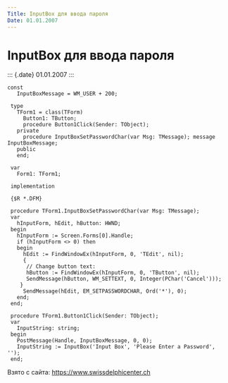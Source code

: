 ```yaml
---
Title: InputBox для ввода пароля
Date: 01.01.2007
---
```



InputBox для ввода пароля
=========================

::: {.date}
01.01.2007
:::

    const
       InputBoxMessage = WM_USER + 200;
     
     type
       TForm1 = class(TForm)
         Button1: TButton;
         procedure Button1Click(Sender: TObject);
       private
         procedure InputBoxSetPasswordChar(var Msg: TMessage); message InputBoxMessage;
       public
       end;
     
     var
       Form1: TForm1;
     
     implementation
     
     {$R *.DFM}
     
     procedure TForm1.InputBoxSetPasswordChar(var Msg: TMessage);
     var
       hInputForm, hEdit, hButton: HWND;
     begin
       hInputForm := Screen.Forms[0].Handle;
       if (hInputForm <> 0) then
       begin
         hEdit := FindWindowEx(hInputForm, 0, 'TEdit', nil);
         { 
          // Change button text: 
          hButton := FindWindowEx(hInputForm, 0, 'TButton', nil); 
          SendMessage(hButton, WM_SETTEXT, 0, Integer(PChar('Cancel'))); 
        }
         SendMessage(hEdit, EM_SETPASSWORDCHAR, Ord('*'), 0);
       end;
     end;
     
     procedure TForm1.Button1Click(Sender: TObject);
     var
       InputString: string;
     begin
       PostMessage(Handle, InputBoxMessage, 0, 0);
       InputString := InputBox('Input Box', 'Please Enter a Password', '');
     end;

Взято с сайта: <https://www.swissdelphicenter.ch>
